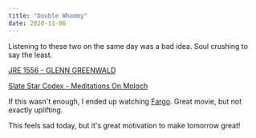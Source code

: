 ```yaml
---
title: "Double Whammy"
date: 2020-11-06
---
```


Listening to these two on the same day was a bad idea. Soul crushing to say the least.

[JRE 1556 - GLENN GREENWALD](http://podcasts.joerogan.net/podcasts/glenn-greenwald)

[Slate Star Codex - Meditations On Moloch](https://slatestarcodex.com/2014/07/30/meditations-on-moloch/)

If this wasn't enough, I ended up watching [Fargo](https://www.imdb.com/title/tt0116282/).
Great movie, but not exactly uplifting.

This feels sad today, but it's great motivation to make tomorrow great!
